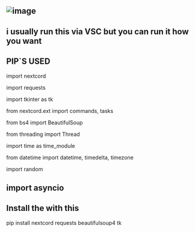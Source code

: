 ![image](https://github.com/user-attachments/assets/55f7e136-9fa5-44a3-b61a-41217ba758f8)
-------------------------------------------------
i usually run this via VSC but you can run it how you want
-------------------------------------------------
PIP`S USED
-------------------------------------------------
import nextcord

import requests

import tkinter as tk

from nextcord.ext import commands, tasks

from bs4 import BeautifulSoup

from threading import Thread

import time as time_module

from datetime import datetime, timedelta, timezone

import random

import asyncio
--------------------------------------------------
Install the with this
--------------------------------------------------
pip install nextcord requests beautifulsoup4 tk


